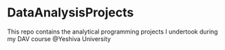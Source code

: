 # DataAnalysisProjects
This repo contains the analytical programming projects I undertook during my DAV course @Yeshiva University
